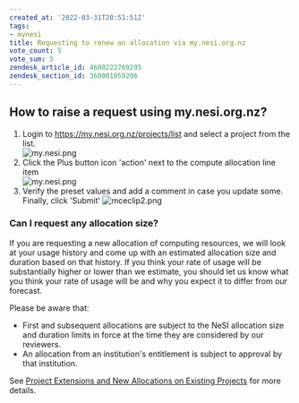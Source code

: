 ```yaml
---
created_at: '2022-03-31T20:51:51Z'
tags:
- mynesi
title: Requesting to renew an allocation via my.nesi.org.nz
vote_count: 5
vote_sum: 5
zendesk_article_id: 4600222769295
zendesk_section_id: 360001059296
---
```


## How to raise a request using my.nesi.org.nz?

1. Login to <https://my.nesi.org.nz/projects/list> and select a project
    from the list.  
    ![my.nesi.png](Requesting_to_renew_an_allocation_via_my-nesi-org-nz.png)
2. Click the Plus button icon 'action' next to the compute allocation
    line item   
    ![my.nesi.png](Requesting_to_renew_an_allocation_via_my-nesi-org-nz_0.png)
3. Verify the preset values and add a comment in case you update
    some.  
    Finally, click 'Submit'
    ![mceclip2.png](Requesting_to_renew_an_allocation_via_my-nesi-org-nz_1.png)

### Can I request any allocation size?

If you are requesting a new allocation of computing resources, we will
look at your usage history and come up with an estimated allocation size
and duration based on that history. If you think your rate of usage will
be substantially higher or lower than we estimate, you should let us
know what you think your rate of usage will be and why you expect it to
differ from our forecast.

Please be aware that:

- First and subsequent allocations are subject to the NeSI allocation
    size and duration limits in force at the time they are considered by
    our reviewers.
- An allocation from an institution's entitlement is subject to
    approval by that institution.

See [Project Extensions and New Allocations on Existing Projects](Project_Extensions_and_New_Allocations_on_Existing_Projects.md)
for more details.
